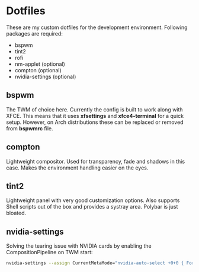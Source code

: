 # Dotfiles
These are my custom dotfiles for the development environment. Following packages are required: 
+ bspwm
+ tint2
+ rofi
+ nm-applet (optional)
+ compton (optional)
+ nvidia-settings (optional)

## bspwm
The TWM of choice here. Currently the config is built to work along with XFCE. 
This means that it uses **xfsettings** and **xfce4-terminal** for a quick setup. 
However, on Arch distributions these can be replaced or removed from **bspwmrc** file.

## compton
Lightweight compositor. Used for transparency, fade and shadows in this case. 
Makes the environment handling easier on the eyes. 

## tint2 
Lightweight panel with very good customization options. Also supports Shell scripts out of the box and provides a systray area.
Polybar is just bloated. 

## nvidia-settings
Solving the tearing issue with NVIDIA cards by enabling the CompositionPipeline on TWM start:

```sh
nvidia-settings --assign CurrentMetaMode="nvidia-auto-select +0+0 { ForceFullCompositionPipeline = On }"
```
